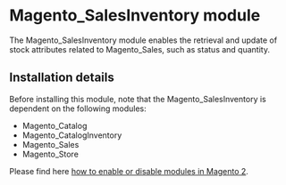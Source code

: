 # Magento_SalesInventory module

The Magento_SalesInventory module enables the retrieval and update of stock attributes related to Magento_Sales, such as status and quantity.

## Installation details

Before installing this module, note that the Magento_SalesInventory is dependent on the following modules:

- Magento_Catalog
- Magento_CatalogInventory
- Magento_Sales
- Magento_Store

Please find here [how to enable or disable modules in Magento 2](https://devdocs.magento.com/guides/v2.4/install-gde/install/cli/install-cli-subcommands-enable.html).
